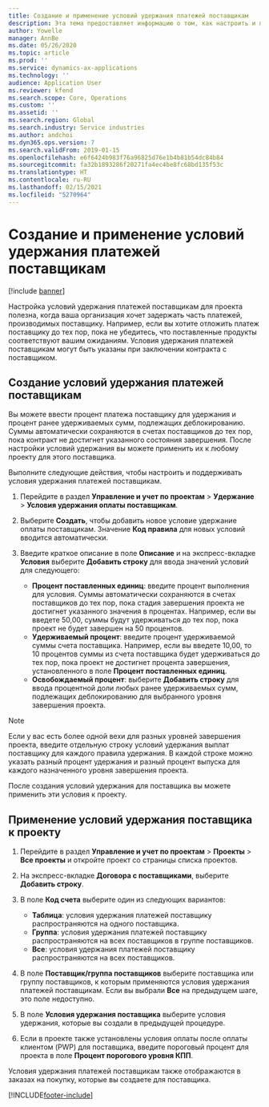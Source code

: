 ```yaml
---
title: Создание и применение условий удержания платежей поставщикам
description: Эта тема предоставляет информацию о том, как настроить и поддерживать условия удержания платежей поставщикам.
author: Yowelle
manager: AnnBe
ms.date: 05/26/2020
ms.topic: article
ms.prod: ''
ms.service: dynamics-ax-applications
ms.technology: ''
audience: Application User
ms.reviewer: kfend
ms.search.scope: Core, Operations
ms.custom: ''
ms.assetid: ''
ms.search.region: Global
ms.search.industry: Service industries
ms.author: andchoi
ms.dyn365.ops.version: 7
ms.search.validFrom: 2019-01-15
ms.openlocfilehash: e6f6424b983f76a96825d76e1b4b81b54dc84b84
ms.sourcegitcommit: fa32b1893286f20271fa4ec4be8fc68bd135f53c
ms.translationtype: HT
ms.contentlocale: ru-RU
ms.lasthandoff: 02/15/2021
ms.locfileid: "5270964"
---
```

# <a name="create-and-apply-vendor-payment-retention-terms"></a>Создание и применение условий удержания платежей поставщикам

[!include [banner](../includes/banner.md)] 

Настройка условий удержания платежей поставщикам для проекта полезна, когда ваша организация хочет задержать часть платежей, производимых поставщику. Например, если вы хотите отложить платеж поставщику до тех пор, пока не убедитесь, что поставленные продукты соответствуют вашим ожиданиям. Условия удержания платежей поставщикам могут быть указаны при заключении контракта с поставщиком.

## <a name="create-vendor-payment-retention-terms"></a>Создание условий удержания платежей поставщикам

Вы можете ввести процент платежа поставщику для удержания и процент ранее удерживаемых сумм, подлежащих деблокированию. Суммы автоматически сохраняются в счетах поставщиков до тех пор, пока контракт не достигнет указанного состояния завершения. После настройки условий удержания вы можете применить их к любому проекту для этого поставщика.

Выполните следующие действия, чтобы настроить и поддерживать условия удержания платежей поставщикам. 

1. Перейдите в раздел **Управление и учет по проектам** > **Удержание** > **Условия удержания оплаты поставщикам**.
2. Выберите **Создать**, чтобы добавить новое условие удержание оплаты поставщикам. Значение **Код правила** для новых условий вводится автоматически. 
3. Введите краткое описание в поле **Описание** и на экспресс-вкладке **Условия** выберите **Добавить строку** для ввода значений условий для следующего:

   - **Процент поставленных единиц**: введите процент выполнения для условия. Суммы автоматически сохраняются в счетах поставщиков до тех пор, пока стадия завершения проекта не достигнет указанного значения в процентах. Например, если вы введете 50,00, суммы будут удерживаться до тех пор, пока проект не будет завершен на 50 процентов.
   - **Удерживаемый процент**: введите процент удерживаемой суммы счета поставщика. Например, если вы введете 10,00, то 10 процентов суммы из счета поставщика будет удерживаться до тех пор, пока проект не достигнет процента завершения, установленного в поле **Процент поставленных единиц**.
   - **Освобождаемый процент**: выберите **Добавить строку** для ввода процентной доли любых ранее удерживаемых сумм, подлежащих деблокированию для выбранного уровня завершения проекта.

> [!NOTE]
> Если у вас есть более одной вехи для разных уровней завершения проекта, введите отдельную строку условий удержания выплат поставщику для каждого правила удержания. В каждой строке можно указать разный процент удержания и разный процент выпуска для каждого назначенного уровня завершения проекта.

После создания условий удержания для поставщика вы можете применить эти условия к проекту.

## <a name="apply-vendor-retention-terms-to-a-project"></a>Применение условий удержания поставщика к проекту

1. Перейдите в раздел **Управление и учет по проектам** > **Проекты** > **Все проекты** и откройте проект со страницы списка проектов.
2. На экспресс-вкладке **Договора с поставщиками**, выберите **Добавить строку**.
3. В поле **Код счета** выберите один из следующих вариантов: 

   - **Таблица**: условия удержания платежей поставщику распространяются на одного поставщика.
   - **Группа**: условия удержания платежей поставщику распространяются на всех поставщиков в группе поставщиков.
   - **Все**: условия удержания платежей поставщику распространяются на всех поставщиков.

4. В поле **Поставщик/группа поставщиков** выберите поставщика или группу поставщиков, к которым применяются условия удержания платежей поставщикам. Если вы выбрали **Все** на предыдущем шаге, это поле недоступно.
5. В поле **Условия удержания поставщика** выберите условия удержания, которые вы создали в предыдущей процедуре.
6. Если в проекте также установлены условия оплаты после оплаты клиентом (PWP) для поставщика, введите пороговый процент для проекта в поле **Процент порогового уровня КПП**.

Условия удержания платежей поставщикам также отображаются в заказах на покупку, которые вы создаете для поставщика.


[!INCLUDE[footer-include](../includes/footer-banner.md)]